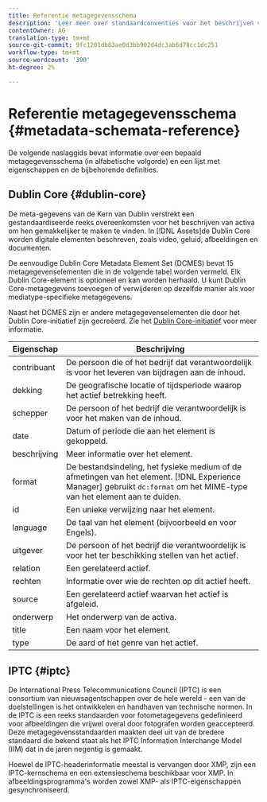 ```yaml
---
title: Referentie metagegevensschema
description: 'Leer meer over standaardconventies voor het beschrijven van metagegevens van elementen, zoals Dublin Core, IPTC en ander metagegevensschema. '
contentOwner: AG
translation-type: tm+mt
source-git-commit: 9fc1201db83ae0d3bb902d4dc3ab6d78cc1dc251
workflow-type: tm+mt
source-wordcount: '390'
ht-degree: 2%

---
```



# Referentie metagegevensschema {#metadata-schemata-reference}

De volgende naslaggids bevat informatie over een bepaald metagegevensschema (in alfabetische volgorde) en een lijst met eigenschappen en de bijbehorende definities.

## Dublin Core {#dublin-core}

De meta-gegevens van de Kern van Dublin verstrekt een gestandaardiseerde reeks overeenkomsten voor het beschrijven van activa om hen gemakkelijker te maken te vinden. In [!DNL Assets]de Dublin Core worden digitale elementen beschreven, zoals video, geluid, afbeeldingen en documenten.

De eenvoudige Dublin Core Metadata Element Set (DCMES) bevat 15 metagegevenselementen die in de volgende tabel worden vermeld. Elk Dublin Core-element is optioneel en kan worden herhaald. U kunt Dublin Core-metagegevens toevoegen of verwijderen op dezelfde manier als voor mediatype-specifieke metagegevens.

Naast het DCMES zijn er andere metagegevenselementen die door het Dublin Core-initiatief zijn gecreëerd. Zie het [Dublin Core-initiatief](https://dublincore.org/) voor meer informatie.

| Eigenschap | Beschrijving |
| ----------- | ------------------------------------------------------------------------------------------------------------------------ |
| contribuant | De persoon die of het bedrijf dat verantwoordelijk is voor het leveren van bijdragen aan de inhoud. |
| dekking | De geografische locatie of tijdsperiode waarop het actief betrekking heeft. |
| schepper | De persoon of het bedrijf die verantwoordelijk is voor het maken van de inhoud. |
| date | Datum of periode die aan het element is gekoppeld. |
| beschrijving | Meer informatie over het element. |
| format | De bestandsindeling, het fysieke medium of de afmetingen van het element. [!DNL Experience Manager] gebruikt `dc:format` om het MIME-type van het element aan te duiden. |
| id | Een unieke verwijzing naar het element. |
| language | De taal van het element (bijvoorbeeld en voor Engels). |
| uitgever | De persoon of het bedrijf die verantwoordelijk is voor het ter beschikking stellen van het actief. |
| relation | Een gerelateerd actief. |
| rechten | Informatie over wie de rechten op dit actief heeft. |
| source | Een gerelateerd actief waarvan het actief is afgeleid. |
| onderwerp | Het onderwerp van de activa. |
| title | Een naam voor het element. |
| type | De aard of het genre van het actief. |

## IPTC {#iptc}

De International Press Telecommunications Council (IPTC) is een consortium van nieuwsagentschappen over de hele wereld - een van de doelstellingen is het ontwikkelen en handhaven van technische normen. In de IPTC is een reeks standaarden voor fotometagegevens gedefinieerd voor afbeeldingen die vrijwel overal door fotografen worden geaccepteerd. Deze metagegevensstandaarden maakten deel uit van de bredere standaard die bekend staat als het IPTC Information Interchange Model (IIM) dat in de jaren negentig is gemaakt.

Hoewel de IPTC-headerinformatie meestal is vervangen door XMP, zijn een IPTC-kernschema en een extensieschema beschikbaar voor XMP. In afbeeldingsprogramma&#39;s worden zowel XMP- als IPTC-eigenschappen gesynchroniseerd.
